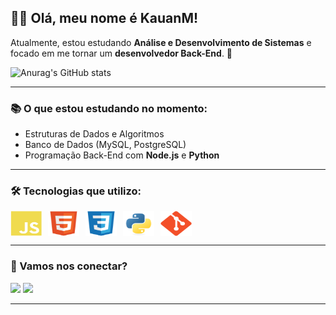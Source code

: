 ## 👩‍💻 Olá, meu nome é KauanM!  
Atualmente, estou estudando **Análise e Desenvolvimento de Sistemas** e focado em me tornar um **desenvolvedor Back-End**. 🚀  

![Anurag's GitHub stats](https://github-readme-stats.vercel.app/api?username=KauanM99&show_icons=true&theme=dracula)  

---

### 📚 O que estou estudando no momento:
- Estruturas de Dados e Algoritmos  
- Banco de Dados (MySQL, PostgreSQL)  
- Programação Back-End com **Node.js** e **Python**   

---

### 🛠 Tecnologias que utilizo:
<div style="display: flex; flex-wrap: wrap; gap: 10px;">
  <img align="center" alt="JavaScript" height="40" width="50" src="https://raw.githubusercontent.com/devicons/devicon/master/icons/javascript/javascript-plain.svg">
  <img align="center" alt="HTML" height="40" width="50" src="https://raw.githubusercontent.com/devicons/devicon/master/icons/html5/html5-original.svg">
  <img align="center" alt="CSS" height="40" width="50" src="https://raw.githubusercontent.com/devicons/devicon/master/icons/css3/css3-original.svg">
  <img align="center" alt="Python" height="40" width="50" src="https://raw.githubusercontent.com/devicons/devicon/master/icons/python/python-original.svg">
  <img align="center" alt="Git" height="40" width="50" src="https://raw.githubusercontent.com/devicons/devicon/master/icons/git/git-original.svg">
</div>  

---

### 📲 Vamos nos conectar?
<div> 
  <a href="https://www.instagram.com/kauanmartes/" target="_blank"><img src="https://img.shields.io/badge/-Instagram-%23E4405F?style=for-the-badge&logo=instagram&logoColor=white"></a>
  <a href="kauandejesusmartes274@gmail.com"><img src="https://img.shields.io/badge/-Gmail-D14836?style=for-the-badge&logo=gmail&logoColor=white"></a>
</div>

---
